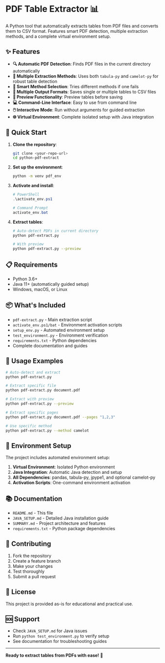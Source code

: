 # PDF Table Extractor 📊

A Python tool that automatically extracts tables from PDF files and converts them to CSV format. Features smart PDF detection, multiple extraction methods, and a complete virtual environment setup.

## ✨ Features

- **🔍 Automatic PDF Detection**: Finds PDF files in the current directory automatically
- **🔄 Multiple Extraction Methods**: Uses both `tabula-py` and `camelot-py` for robust table detection
- **🎯 Smart Method Selection**: Tries different methods if one fails
- **📁 Multiple Output Formats**: Saves single or multiple tables to CSV files
- **👀 Preview Functionality**: Preview tables before saving
- **💻 Command-Line Interface**: Easy to use from command line
- **🖱️ Interactive Mode**: Run without arguments for guided extraction
- **🌐 Virtual Environment**: Complete isolated setup with Java integration

## 🚀 Quick Start

1. **Clone the repository**:
   ```bash
   git clone <your-repo-url>
   cd python-pdf-extract
   ```

2. **Set up the environment**:
   ```bash
   python -m venv pdf_env
   ```

3. **Activate and install**:
   ```powershell
   # PowerShell
   .\activate_env.ps1
   
   # Command Prompt
   activate_env.bat
   ```

4. **Extract tables**:
   ```bash
   # Auto-detect PDFs in current directory
   python pdf-extract.py
   
   # With preview
   python pdf-extract.py --preview
   ```

## 📋 Requirements

- Python 3.6+
- Java 11+ (automatically guided setup)
- Windows, macOS, or Linux

## 📦 What's Included

- `pdf-extract.py` - Main extraction script
- `activate_env.ps1/bat` - Environment activation scripts
- `setup_env.py` - Automated environment setup
- `test_environment.py` - Environment verification
- `requirements.txt` - Python dependencies
- Complete documentation and guides

## 🎯 Usage Examples

```bash
# Auto-detect and extract
python pdf-extract.py

# Extract specific file
python pdf-extract.py document.pdf

# Extract with preview
python pdf-extract.py --preview

# Extract specific pages
python pdf-extract.py document.pdf --pages "1,2,3"

# Use specific method
python pdf-extract.py --method camelot
```

## 🔧 Environment Setup

The project includes automated environment setup:

1. **Virtual Environment**: Isolated Python environment
2. **Java Integration**: Automatic Java detection and setup
3. **All Dependencies**: pandas, tabula-py, jpype1, and optional camelot-py
4. **Activation Scripts**: One-command environment activation

## 📚 Documentation

- `README.md` - This file
- `JAVA_SETUP.md` - Detailed Java installation guide
- `SUMMARY.md` - Project architecture and features
- `requirements.txt` - Python package dependencies

## 🤝 Contributing

1. Fork the repository
2. Create a feature branch
3. Make your changes
4. Test thoroughly
5. Submit a pull request

## 📄 License

This project is provided as-is for educational and practical use.

## 🆘 Support

- Check `JAVA_SETUP.md` for Java issues
- Run `python test_environment.py` to verify setup
- See documentation for troubleshooting guides

---

**Ready to extract tables from PDFs with ease!** 🚀